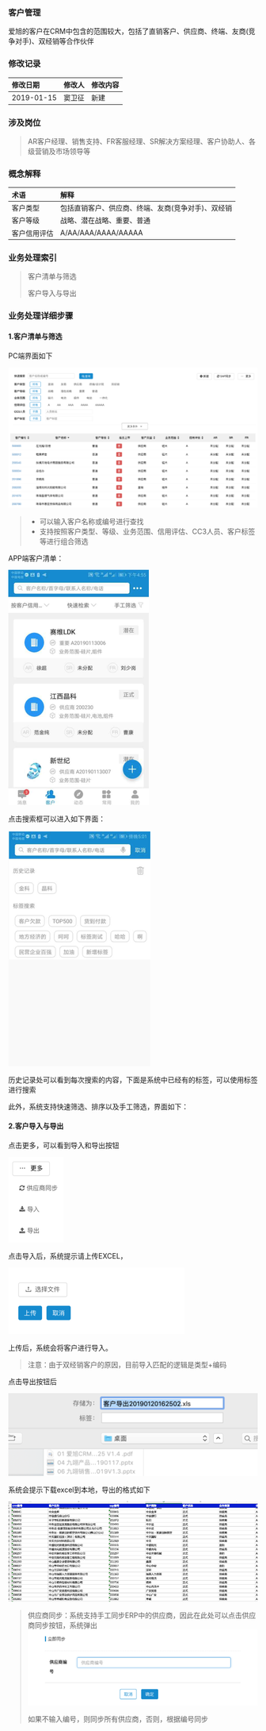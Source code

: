 ### 客户管理

爱旭的客户在CRM中包含的范围较大，包括了直销客户、供应商、终端、友商\(竞争对手\)、双经销等合作伙伴

### 修改记录

| 修改日期 | 修改人 | 修改内容 |
| :--- | :--- | :--- |
| 2019-01-15 | 窦卫征 | 新建 |

### 涉及岗位

> AR客户经理、销售支持、FR客服经理、SR解决方案经理、客户协助人、各级营销及市场领导等

### 概念解释

| 术语 | 解释 |
| :--- | :--- |
| 客户类型 | 包括直销客户、供应商、终端、友商\(竞争对手\)、双经销 |
| 客户等级 | 战略、潜在战略、重要、普通 |
| 客户信用评估 | A/AA/AAA/AAAA/AAAAA |

### 业务处理索引

> 客户清单与筛选
>
> 客户导入与导出

### 业务处理详细步骤

#### 1.客户清单与筛选

PC端界面如下

![](/assets/pccustomerpool.png)

> * 可以输入客户名称或编号进行查找
> * 支持按照客户类型、等级、业务范围、信用评估、CC3人员、客户标签等进行组合筛选

APP端客户清单：

![](/assets/custlistapp1657.png)

点击搜索框可以进入如下界面：

![](/assets/appsearch1702.png)

历史记录处可以看到每次搜索的内容，下面是系统中已经有的标签，可以使用标签进行搜索

此外，系统支持快速筛选、排序以及手工筛选，界面如下：



#### 2.客户导入与导出

点击更多，可以看到导入和导出按钮

![](/assets/daorudaochu1622.png)

点击导入后，系统提示请上传EXCEL，

![](/assets/uploadexcel1623.png)

上传后，系统会将客户进行导入。

> 注意：由于双经销客户的原因，目前导入匹配的逻辑是类型+编码

点击导出按钮后

![](/assets/download1625.png)

系统会提示下载excel到本地，导出的格式如下

![](/assets/exceldowncust1627.png)

> 供应商同步：系统支持手工同步ERP中的供应商，因此在此处可以点击供应商同步按钮，系统弹出![](/assets/lifnrtongbu1628.png)
>
> 如果不输入编号，则同步所有供应商，否则，根据编号同步



